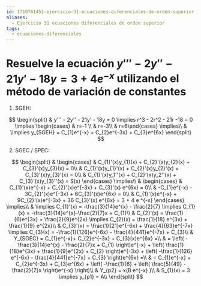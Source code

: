 ```yaml
---
id: 1710761451-ejercicio-31-ecuaciones-diferenciales-de-orden-superior
aliases:
  - Ejercicio 31 ecuaciones diferenciales de orden superior
tags:
  - ecuaciones-diferenciales
---
```


# Resuelve la ecuación $y''' - 2y'' - 21y' - 18y = 3 + 4e^{-x}$ utilizando el método de variación de constantes

1. SGEH:

$$
\begin{split}
    & y''' - 2y'' - 21y' - 18y = 0 \implies r^3  - 2r^2 - 21r -18 = 0 \implies \begin{cases} & r=-1 \\ & r=-3\\ & r=6\end{cases} \implies\\
    & \implies y_{SGEH} = C_{1}e^{-x} + C_{2}e^{-3x} + C_{3}e^{6x}   
\end{split}
$$

2. SGEC / SPEC:

$$
\begin{split}
    & \begin{cases}
        & C_{1}'(x)y_{1}(x) + C_{2}'(x)y_{2}(x) + C_{3}'(x)y_{3}(x) = 0\\
        & C_{1}'(x)y_{1}'(x) + C_{2}'(x)y_{2}'(x) + C_{3}'(x)y_{3}'(x) = 0\\
        & C_{1}'(x)y_1''(x) + C_{2}'(x)y_2''(x) + C_{3}'(x)y_{3}''(x) = S(x)
    \end{cases} \implies\\
    & \begin{cases}
        & C_{1}'(x)e^{-x} + C_{2}'(x)e^{-3x} + C_{3}'(x) e^{6x} = 0\\
        & -C_{1}e^{-x} - 3C_{2}'(x)e^{-3x} + 6C_{3}'(x)e^{6x} = 0\\
        & C_{1}'(x)e^{-x} + 9C_{2}'(x)e^{-3x} + 36 C_{3}'(x) e^{6x} = 3 + 4 e ^{-x}   
    \end{cases} \implies\\
    & \implies C_{1}'(x) = -\frac{3}{14}e^{x} - \frac{2}{7} \implies C_{1}(x) = -\frac{3}{14}e^{x}-\frac{2}{7}x + C_{1}\\
    & C_{2}'(x) = \frac{1}{6}e^{3x} + \frac{2}{9}e^{2x} \implies C_{2}(x) = \frac{1}{18} e^{3x} + \frac{1}{9} e^{2x}\\
    & C_{3}'(x) = \frac{1}{21}e^{-6x} + \frac{4}{63}e^{-7x} \implies C_{3}(x) = -\frac{1}{126}e^{-6x} - \frac{4}{441}e^{-7x} + C_{3}\\
    & Y_{SGEC} = C_{1}e^{-x}+ C_{2}e^{-3x} + C_{3}(x)e^{6x} =\\
    & = \left( -\frac{3}{14}e^{x} - \frac{2}{7}x + C_{1}  \right)e^{-x} + \left( \frac{1}{18}e^{3x} + \frac{1}{9}e^{2x} + C_{2}   \right)e^{-3x} + \left( -\frac{1}{126} e^{-6x} - \frac{4}{441}e^{-7x} + C_{3}  \right)e^{6x} =\\
    & = C_{1}e^{-x} + C_{2}e^{-3x} + C_{3}e^{6x} + \left( -\frac{1}{6} + \left( \frac{5}{49} - \frac{2}{7}x \right)e^{-x}   \right)\\
    & Y_{p2} = x(B e^{-x} )\\
    & S_{1}(x) = 3 \implies y_{p1} = A\\
\end{split}
$$

